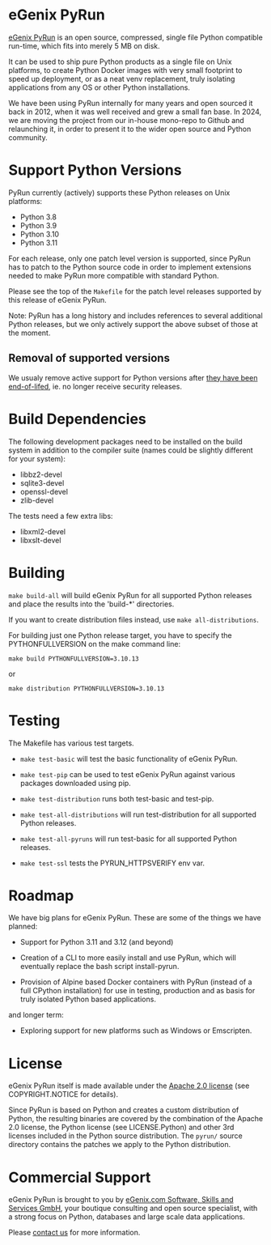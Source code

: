 # eGenix PyRun

[eGenix PyRun](https://pyrun.org) is an open source, compressed, single
file Python compatible run-time, which fits into merely 5 MB on disk.

It can be used to ship pure Python products as a single file on Unix
platforms, to create Python Docker images with very small footprint to speed
up deployment, or as a neat venv replacement, truly isolating applications
from any OS or other Python installations.

We have been using PyRun internally for many years and open sourced it back
in 2012, when it was well received and grew a small fan base. In 2024, we
are moving the project from our in-house mono-repo to Github and relaunching
it, in order to present it to the wider open source and Python community.

# Support Python Versions

PyRun currently (actively) supports these Python releases on Unix platforms:

- Python 3.8
- Python 3.9
- Python 3.10
- Python 3.11

For each release, only one patch level version is supported,
since PyRun has to patch to the Python source code in order to
implement extensions needed to make PyRun more compatible with
standard Python.

Please see the top of the `Makefile` for the patch level releases supported
by this release of eGenix PyRun.

Note: PyRun has a long history and includes references to several additional
Python releases, but we only actively support the above subset of those at
the moment.

## Removal of supported versions

We usualy remove active support for Python versions after [they have
been end-of-lifed](https://devguide.python.org/versions/), ie. no longer
receive security releases.

# Build Dependencies

The following development packages need to be installed on the build system
in addition to the compiler suite (names could be slightly different for
your system):

- libbz2-devel
- sqlite3-devel
- openssl-devel
- zlib-devel

The tests need a few extra libs:

- libxml2-devel
- libxslt-devel

# Building

`make build-all` will build eGenix PyRun for all supported Python
releases and place the results into the 'build-\*' directories.

If you want to create distribution files instead, use
`make all-distributions`.

For building just one Python release target, you have to specify
the PYTHONFULLVERSION on the make command line:

`make build PYTHONFULLVERSION=3.10.13`

or

`make distribution PYTHONFULLVERSION=3.10.13`

# Testing

The Makefile has various test targets.

- `make test-basic` will test the basic functionality of eGenix PyRun.

- `make test-pip` can be used to test eGenix PyRun against various
  packages downloaded using pip.

- `make test-distribution` runs both test-basic and test-pip.

- `make test-all-distributions` will run test-distribution for all
  supported Python releases.

- `make test-all-pyruns` will run test-basic for all supported Python
  releases.

- `make test-ssl` tests the PYRUN_HTTPSVERIFY env var.

# Roadmap

We have big plans for eGenix PyRun. These are some of the things we have
planned:

- Support for Python 3.11 and 3.12 (and beyond)

- Creation of a CLI to more easily install and use PyRun, which will
  eventually replace the bash script install-pyrun.

- Provision of Alpine based Docker containers with PyRun (instead of a
  full CPython installation) for use in testing, production and as basis
  for truly isolated Python based applications.

and longer term:

- Exploring support for new platforms such as Windows or Emscripten.

# License

eGenix PyRun itself is made available under the [Apache 2.0
license](http://www.apache.org/licenses/LICENSE-2.0) (see
COPYRIGHT.NOTICE for details).

Since PyRun is based on Python and creates a custom distribution of
Python, the resulting binaries are covered by the combination of the
Apache 2.0 license, the Python license (see LICENSE.Python) and other
3rd licenses included in the Python source distribution. The `pyrun/`
source directory contains the patches we apply to the Python
distribution.

# Commercial Support

eGenix PyRun is brought to you by [eGenix.com Software, Skills and
Services GmbH](https://egenix.com), your boutique consulting and open
source specialist, with a strong focus on Python, databases and large
scale data applications.

Please [contact us](mailto:sales@egenix.com) for more information.
